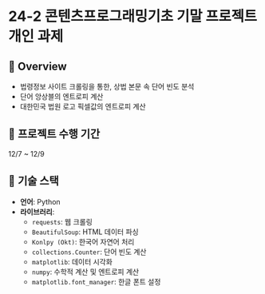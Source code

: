 # 24-2 콘텐츠프로그래밍기초 기말 프로젝트 개인 과제
## 💁 Overview
- 법령정보 사이트 크롤링을 통한, 상법 본문 속 단어 빈도 분석
- 단어 앙상블의 엔트로피 계산
- 대한민국 법원 로고 픽셀값의 엔트로피 계산


## 📅 프로젝트 수행 기간
12/7 ~ 12/9


## 🚀 기술 스택
- **언어**: Python
- **라이브러리**:
  - `requests`: 웹 크롤링
  - `BeautifulSoup`: HTML 데이터 파싱
  - `Konlpy (Okt)`: 한국어 자연어 처리
  - `collections.Counter`: 단어 빈도 계산
  - `matplotlib`: 데이터 시각화
  - `numpy`: 수학적 계산 및 엔트로피 계산
  - `matplotlib.font_manager`: 한글 폰트 설정

